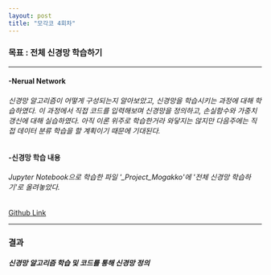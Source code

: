 ```yaml
---
layout: post
title: "모각코 4회차"
---
```

### 목표 : 전체 신경망 학습하기

- - -
#### -Nerual Network
###### 신경망 알고리즘이 어떻게 구성되는지 알아보았고, 신경망을 학습시키는 과정에 대해 학습하였다. 이 과정에서 직접 코드를 입력해보며 신경망을 정의하고, 손실함수와 가중치 갱신에 대해 실습하였다. 아직 이론 위주로 학습한거라 와닿지는 않지만 다음주에는 직접 데이터 분류 학습을 할 계획이기 때문에 기대된다.

#### -신경망 학습 내용
###### Jupyter Notebook으로 학습한 파일 '_Project_Mogakko'에 '전체 신경망 학습하기'로 올려놓았다.
[Github Link](https://github.com/OMEGA-Y/OMEGA-Y.github.io)
- - -

### 결과
##### 신경망 알고리즘 학습 및 코드를 통해 신경망 정의